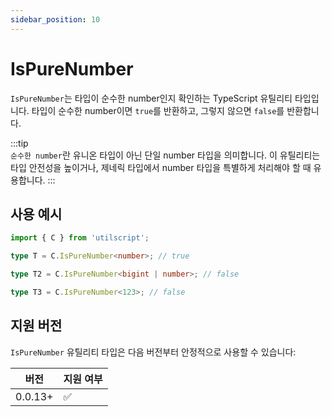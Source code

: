 ```yaml
---
sidebar_position: 10
---
```


# IsPureNumber

`IsPureNumber`는 타입이 순수한 number인지 확인하는 TypeScript 유틸리티 타입입니다. 타입이 순수한 number이면 `true`를 반환하고, 그렇지 않으면 `false`를 반환합니다.

:::tip  
`순수한 number`란 유니온 타입이 아닌 단일 number 타입을 의미합니다. 이 유틸리티는 타입 안전성을 높이거나, 제네릭 타입에서 number 타입을 특별하게 처리해야 할 때 유용합니다.
:::

## 사용 예시

```ts
import { C } from 'utilscript';

type T = C.IsPureNumber<number>; // true

type T2 = C.IsPureNumber<bigint | number>; // false

type T3 = C.IsPureNumber<123>; // false
```

## 지원 버전

`IsPureNumber` 유틸리티 타입은 다음 버전부터 안정적으로 사용할 수 있습니다:

| 버전    | 지원 여부 |
| ------- | --------- |
| 0.0.13+ | ✅        |
